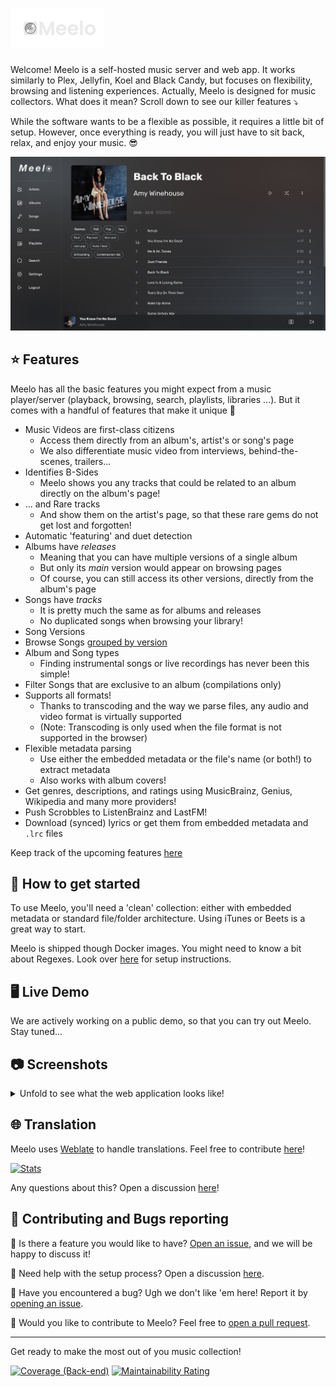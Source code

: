 # <img alt="Icon" src="./front/assets/banner1-white.png" width="150px">

Welcome! Meelo is a self-hosted music server and web app. It works similarly to Plex, Jellyfin, Koel and Black Candy, but focuses on flexibility, browsing and listening experiences. Actually, Meelo is designed for music collectors. What does it mean? Scroll down to see our killer features :arrow_heading_down:

While the software wants to be a flexible as possible, it requires a little bit of setup. However, once everything is ready, you will just have to sit back, relax, and enjoy your music. :sunglasses:

![Album Page (Top)](./assets/examples/album-top.png)

## :star: Features

Meelo has all the basic features you might expect from a music player/server (playback, browsing, search, playlists, libraries ...). But it comes with a handful of features that make it unique :star_struck:

- Music Videos are first-class citizens
  - Access them directly from an album's, artist's or song's page
  - We also differentiate music video from interviews, behind-the-scenes, trailers...
- Identifies B-Sides
  - Meelo shows you any tracks that could be related to an album directly on the album's page!
- ... and Rare tracks
  - And show them on the artist's page, so that these rare gems do not get lost and forgotten!
- Automatic 'featuring' and duet detection
- Albums have _releases_
  - Meaning that you can have multiple versions of a single album
  - But only its _main_ version would appear on browsing pages
  - Of course, you can still access its other versions, directly from the album's page
- Songs have _tracks_
  - It is pretty much the same as for albums and releases
  - No duplicated songs when browsing your library!
- Song Versions
- Browse Songs [grouped by version](./assets/examples/song-groups.png)
- Album and Song types
  - Finding instrumental songs or live recordings has never been this simple!
- Filter Songs that are exclusive to an album (compilations only)
- Supports all formats!
  - Thanks to transcoding and the way we parse files, any audio and video format is virtually supported
  - (Note: Transcoding is only used when the file format is not supported in the browser)
- Flexible metadata parsing
  - Use either the embedded metadata or the file's name (or both!) to extract metadata
  - Also works with album covers!
- Get genres, descriptions, and ratings using MusicBrainz, Genius, Wikipedia and many more providers!
- Push Scrobbles to ListenBrainz and LastFM!
- Download (synced) lyrics or get them from embedded metadata and `.lrc` files

Keep track of the upcoming features [here](https://github.com/Arthi-chaud/Meelo/issues)

## :book: How to get started

To use Meelo, you'll need a 'clean' collection: either with embedded metadata or standard file/folder architecture. Using iTunes or Beets is a great way to start.

Meelo is shipped though Docker images. You might need to know a bit about Regexes.
Look over [here](https://github.com/Arthi-chaud/Meelo/wiki) for setup instructions.

## :desktop_computer: Live Demo

We are actively working on a public demo, so that you can try out Meelo. Stay tuned...

## :camera: Screenshots

<details>
  <summary>Unfold to see what the web application looks like!</summary>

https://github.com/user-attachments/assets/48141241-25ec-4570-a4f1-696c0cdfcaaa

---

![Album View](./assets/examples/album-page.png)
![Artist Page](./assets/examples/artist-page.png)
![Player Page](./assets/examples/player.png)
![Release Page](./assets/examples/releases.png)
![Synced Lyrics](./assets/examples/synced-lyrics.gif)

More screenshots [here](./assets/examples/)

</details>

## 🌐 Translation

Meelo uses [Weblate](https://weblate.org/en-gb/) to handle translations.
Feel free to contribute [here](https://hosted.weblate.org/engage/meelo/)!

[![Stats](https://hosted.weblate.org/widget/meelo/front/multi-auto.svg)](https://hosted.weblate.org/engage/meelo/)

Any questions about this? Open a discussion [here](https://github.com/Arthi-chaud/Meelo/discussions/categories/translation)!

## :handshake: Contributing and Bugs reporting

:thinking: Is there a feature you would like to have? [Open an issue](https://github.com/Arthi-chaud/Meelo/issues/new/choose), and we will be happy to discuss it!

:wrench: Need help with the setup process? Open a discussion [here](https://github.com/Arthi-chaud/Meelo/discussions/categories/need-help-with-setting-up).

:bug: Have you encountered a bug? Ugh we don't like 'em here! Report it by [opening an issue](https://github.com/Arthi-chaud/Meelo/issues/new/choose).

:hammer: Would you like to contribute to Meelo? Feel free to [open a pull request](https://github.com/Arthi-chaud/Meelo/compare).

---

Get ready to make the most out of you music collection!

[![Coverage (Back-end)](https://sonarcloud.io/api/project_badges/measure?project=arthi-chaud_Meelo-back&metric=coverage)](https://sonarcloud.io/summary/new_code?id=arthi-chaud_Meelo-back)
[![Maintainability Rating](https://sonarcloud.io/api/project_badges/measure?project=arthi-chaud_Meelo-back&metric=sqale_rating)](https://sonarcloud.io/summary/new_code?id=arthi-chaud_Meelo-back)
